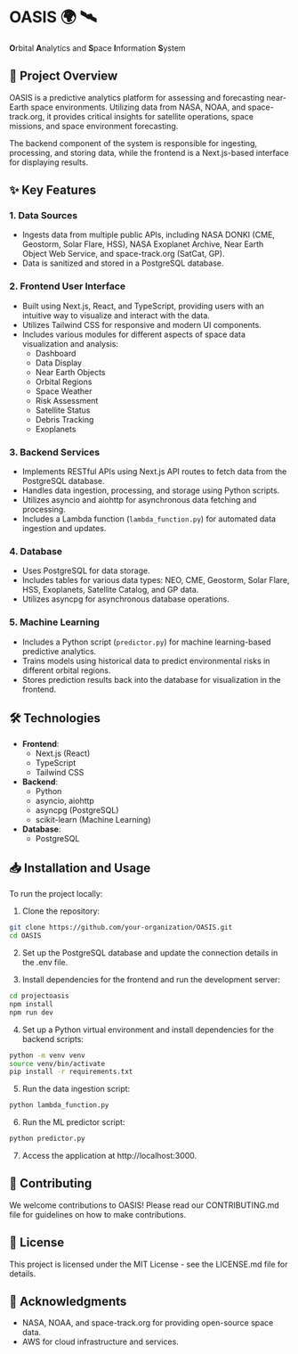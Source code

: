 # OASIS 🌍 🛰️
**O**rbital **A**nalytics and **S**pace **I**nformation **S**ystem

## 🚀 Project Overview
OASIS is a predictive analytics platform for assessing and forecasting near-Earth space environments. Utilizing data from NASA, NOAA, and space-track.org, it provides critical insights for satellite operations, space missions, and space environment forecasting.

The backend component of the system is responsible for ingesting, processing, and storing data, while the frontend is a Next.js-based interface for displaying results.

## ✨ Key Features
### 1. Data Sources
- Ingests data from multiple public APIs, including NASA DONKI (CME, Geostorm, Solar Flare, HSS), NASA Exoplanet Archive, Near Earth Object Web Service, and space-track.org (SatCat, GP).
- Data is sanitized and stored in a PostgreSQL database.

### 2. Frontend User Interface
- Built using Next.js, React, and TypeScript, providing users with an intuitive way to visualize and interact with the data.
- Utilizes Tailwind CSS for responsive and modern UI components.
- Includes various modules for different aspects of space data visualization and analysis:
  - Dashboard
  - Data Display
  - Near Earth Objects
  - Orbital Regions
  - Space Weather
  - Risk Assessment
  - Satellite Status
  - Debris Tracking
  - Exoplanets

### 3. Backend Services
- Implements RESTful APIs using Next.js API routes to fetch data from the PostgreSQL database.
- Handles data ingestion, processing, and storage using Python scripts.
- Utilizes asyncio and aiohttp for asynchronous data fetching and processing.
- Includes a Lambda function (`lambda_function.py`) for automated data ingestion and updates.

### 4. Database
- Uses PostgreSQL for data storage.
- Includes tables for various data types: NEO, CME, Geostorm, Solar Flare, HSS, Exoplanets, Satellite Catalog, and GP data.
- Utilizes asyncpg for asynchronous database operations.

### 5. Machine Learning
- Includes a Python script (`predictor.py`) for machine learning-based predictive analytics.
- Trains models using historical data to predict environmental risks in different orbital regions.
- Stores prediction results back into the database for visualization in the frontend.

## 🛠️ Technologies
- **Frontend**:
  - Next.js (React)
  - TypeScript
  - Tailwind CSS
- **Backend**:
  - Python
  - asyncio, aiohttp
  - asyncpg (PostgreSQL)
  - scikit-learn (Machine Learning)
- **Database**:
  - PostgreSQL

## 📥 Installation and Usage
To run the project locally:

1. Clone the repository:

```bash
git clone https://github.com/your-organization/OASIS.git
cd OASIS
```

2. Set up the PostgreSQL database and update the connection details in the .env file.

3. Install dependencies for the frontend and run the development server:
   
```bash
cd projectoasis
npm install
npm run dev
```

4. Set up a Python virtual environment and install dependencies for the backend scripts:

```bash
python -m venv venv
source venv/bin/activate
pip install -r requirements.txt
```
5. Run the data ingestion script:
```bash
python lambda_function.py
```
6. Run the ML predictor script:
```bash
python predictor.py
```
7. Access the application at http://localhost:3000.
## 🤝 Contributing

We welcome contributions to OASIS! Please read our CONTRIBUTING.md file for guidelines on how to make contributions.

## 📄 License

This project is licensed under the MIT License - see the LICENSE.md file for details.

## 🙏 Acknowledgments

- NASA, NOAA, and space-track.org for providing open-source space data.
- AWS for cloud infrastructure and services.
